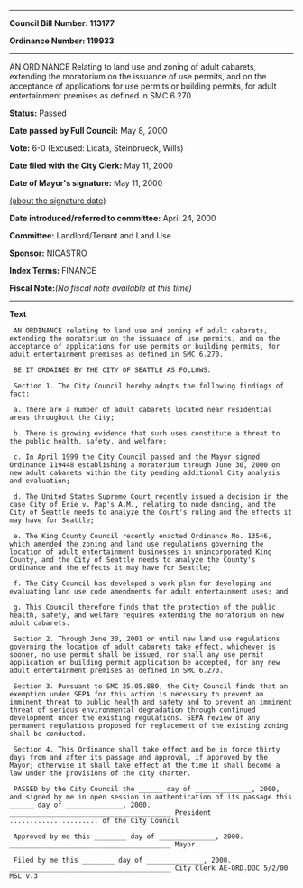 

********

**Council Bill Number: 113177**
   
**Ordinance Number: 119933**
********

 AN ORDINANCE Relating to land use and zoning of adult cabarets, extending the moratorium on the issuance of use permits, and on the acceptance of applications for use permits or building permits, for adult entertainment premises as defined in SMC 6.270.

**Status:** Passed
   
**Date passed by Full Council:** May 8, 2000
   
**Vote:** 6-0 (Excused: Licata, Steinbrueck, Wills)
   
**Date filed with the City Clerk:** May 11, 2000
   
**Date of Mayor's signature:** May 11, 2000
   
[(about the signature date)](/~public/approvaldate.htm)
   
   
   
**Date introduced/referred to committee:** April 24, 2000
   
**Committee:** Landlord/Tenant and Land Use
   
**Sponsor:** NICASTRO
   
   
**Index Terms:** FINANCE

**Fiscal Note:**_(No fiscal note available at this time)_

********

**Text**
   
```
 AN ORDINANCE relating to land use and zoning of adult cabarets, extending the moratorium on the issuance of use permits, and on the acceptance of applications for use permits or building permits, for adult entertainment premises as defined in SMC 6.270.

 BE IT ORDAINED BY THE CITY OF SEATTLE AS FOLLOWS:

 Section 1. The City Council hereby adopts the following findings of fact:

 a. There are a number of adult cabarets located near residential areas throughout the City;

 b. There is growing evidence that such uses constitute a threat to the public health, safety, and welfare;

 c. In April 1999 the City Council passed and the Mayor signed Ordinance 119448 establishing a moratorium through June 30, 2000 on new adult cabarets within the City pending additional City analysis and evaluation;

 d. The United States Supreme Court recently issued a decision in the case City of Erie v. Pap's A.M., relating to nude dancing, and the City of Seattle needs to analyze the Court's ruling and the effects it may have for Seattle;

 e. The King County Council recently enacted Ordinance No. 13546, which amended the zoning and land use regulations governing the location of adult entertainment businesses in unincorporated King County, and the City of Seattle needs to analyze the County's ordinance and the effects it may have for Seattle;

 f. The City Council has developed a work plan for developing and evaluating land use code amendments for adult entertainment uses; and

 g. This Council therefore finds that the protection of the public health, safety, and welfare requires extending the moratorium on new adult cabarets.

 Section 2. Through June 30, 2001 or until new land use regulations governing the location of adult cabarets take effect, whichever is sooner, no use permit shall be issued, nor shall any use permit application or building permit application be accepted, for any new adult entertainment premises as defined in SMC 6.270.

 Section 3. Pursuant to SMC 25.05.880, the City Council finds that an exemption under SEPA for this action is necessary to prevent an imminent threat to public health and safety and to prevent an imminent threat of serious environmental degradation through continued development under the existing regulations. SEPA review of any permanent regulations proposed for replacement of the existing zoning shall be conducted.

 Section 4. This Ordinance shall take effect and be in force thirty days from and after its passage and approval, if approved by the Mayor; otherwise it shall take effect at the time it shall become a law under the provisions of the city charter.

 PASSED by the City Council the ______ day of ______________, 2000, and signed by me in open session in authentication of its passage this ______ day of ______________, 2000. ________________________________________ President ...................... of the City Council

 Approved by me this ________ day of ______________, 2000. ________________________________________ Mayor

 Filed by me this ________ day of ______________, 2000. ________________________________________ City Clerk AE-ORD.DOC 5/2/00 MSL v.3

```
